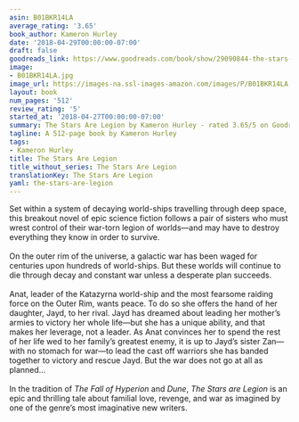 ```yaml
---
asin: B01BKR14LA
average_rating: '3.65'
book_author: Kameron Hurley
date: '2018-04-29T00:00:00-07:00'
draft: false
goodreads_link: https://www.goodreads.com/book/show/29090844-the-stars-are-legion
image:
- B01BKR14LA.jpg
image_url: https://images-na.ssl-images-amazon.com/images/P/B01BKR14LA.01._SCLZZZZZZZ.jpg
layout: book
num_pages: '512'
review_rating: '5'
started_at: '2018-04-27T00:00:00-07:00'
summary: The Stars Are Legion by Kameron Hurley - rated 3.65/5 on Goodreads
tagline: A 512-page book by Kameron Hurley
tags:
- Kameron Hurley
title: The Stars Are Legion
title_without_series: The Stars Are Legion
translationKey: The Stars Are Legion
yaml: the-stars-are-legion
---
```


Set within a system of decaying world-ships travelling through deep space, this breakout novel of epic science fiction follows a pair of sisters who must wrest control of their war-torn legion of worlds—and may have to destroy everything they know in order to survive.<br /><br />On the outer rim of the universe, a galactic war has been waged for centuries upon hundreds of world-ships. But these worlds will continue to die through decay and constant war unless a desperate plan succeeds.<br /><br />Anat, leader of the Katazyrna world-ship and the most fearsome raiding force on the Outer Rim, wants peace. To do so she offers the hand of her daughter, Jayd, to her rival. Jayd has dreamed about leading her mother’s armies to victory her whole life—but she has a unique ability, and that makes her leverage, not a leader. As Anat convinces her to spend the rest of her life wed to her family’s greatest enemy, it is up to Jayd’s sister Zan—with no stomach for war—to lead the cast off warriors she has banded together to victory and rescue Jayd. But the war does not go at all as planned…<br /><br />In the tradition of <i>The Fall of Hyperion</i> and <i>Dune</i>, <i>The Stars are Legion</i> is an epic and thrilling tale about familial love, revenge, and war as imagined by one of the genre’s most imaginative new writers.